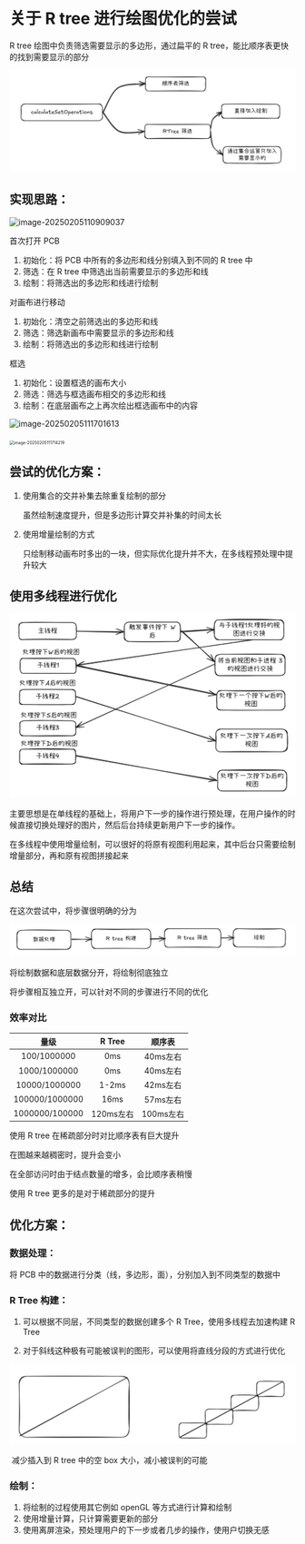 # 关于 R tree 进行绘图优化的尝试

R tree 绘图中负责筛选需要显示的多边形，通过扁平的 R tree，能比顺序表更快的找到需要显示的部分

![image-20250205145914983](./img/image-20250205145914983.png)

## 实现思路：

![image-20250205110909037](D:/md/img/image-20250205110909037.png)

首次打开 PCB

1. 初始化：将 PCB 中所有的多边形和线分别填入到不同的 R tree 中
2. 筛选：在 R tree 中筛选出当前需要显示的多边形和线
3. 绘制：将筛选出的多边形和线进行绘制

对画布进行移动

1. 初始化：清空之前筛选出的多边形和线
2. 筛选：筛选新画布中需要显示的多边形和线
3. 绘制：将筛选出的多边形和线进行绘制

框选

1. 初始化：设置框选的画布大小
2. 筛选：筛选与框选画布相交的多边形和线
3. 绘制：在底层画布之上再次绘出框选画布中的内容

![image-20250205111701613](D:/md/img/image-20250205111701613.png)

<img src="D:/md/img/image-20250205111714219.png" alt="image-20250205111714219" style="zoom:50%;" />

## 尝试的优化方案：

1. 使用集合的交并补集去除重复绘制的部分

   虽然绘制速度提升，但是多边形计算交并补集的时间太长

2. 使用增量绘制的方式

   只绘制移动画布时多出的一块，但实际优化提升并不大，在多线程预处理中提升较大

## 使用多线程进行优化

![image-20250205140102302](./img/image-20250205140102302.png)

主要思想是在单线程的基础上，将用户下一步的操作进行预处理，在用户操作的时候直接切换处理好的图片，然后后台持续更新用户下一步的操作。

在多线程中使用增量绘制，可以很好的将原有视图利用起来，其中后台只需要绘制增量部分，再和原有视图拼接起来

## 总结

在这次尝试中，将步骤很明确的分为

![image-20250205141125762](./img/image-20250205141125762.png)

将绘制数据和底层数据分开，将绘制彻底独立

将步骤相互独立开，可以针对不同的步骤进行不同的优化

### 效率对比

|      量级      |  R Tree   |  顺序表   |
| :------------: | :-------: | :-------: |
|  100/1000000   |    0ms    | 40ms左右  |
|  1000/1000000  |    0ms    | 40ms左右  |
| 10000/1000000  |   1-2ms   | 42ms左右  |
| 100000/1000000 |   16ms    | 57ms左右  |
| 1000000/100000 | 120ms左右 | 100ms左右 |

使用 R tree 在稀疏部分时对比顺序表有巨大提升

在图越来越稠密时，提升会变小

在全部访问时由于结点数量的增多，会比顺序表稍慢

使用 R tree 更多的是对于稀疏部分的提升

## 优化方案：

### 数据处理：

将 PCB 中的数据进行分类（线，多边形，面），分别加入到不同类型的数据中

### R Tree 构建：

1. 可以根据不同层，不同类型的数据创建多个 R Tree，使用多线程去加速构建 R Tree

2. 对于斜线这种极有可能被误判的图形，可以使用将直线分段的方式进行优化

![image-20250205144835181](./img/image-20250205144835181.png)

​	减少插入到 R tree 中的空 box 大小，减小被误判的可能

### 绘制：

1. 将绘制的过程使用其它例如 openGL 等方式进行计算和绘制
2. 使用增量计算，只计算需要更新的部分
3. 使用离屏渲染，预处理用户的下一步或者几步的操作，使用户切换无感